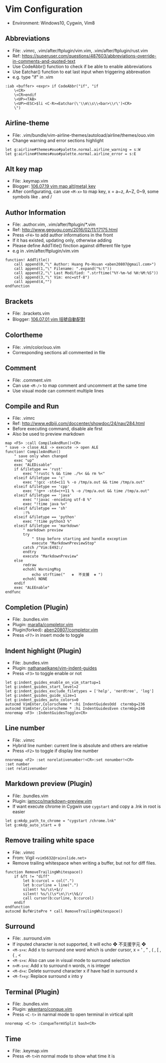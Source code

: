 Vim Configuration
===
- Environment: Windows10, Cygwin, Vim8

## Abbreviations
- File: .vimrc, .vim/after/ftplugin/vim.vim, .vim/after/ftplugin/rust.vim
- Ref: https://superuser.com/questions/487603/abbreviations-override-in-comments-and-quoted-text
- Use CodeAbbr() function to check if be able to enable abbreviations
- Use Eatchar() function to eat last input when triggering abbrevation
- e.g. type "if" in .vim

```vim
:iab <buffer> <expr> if CodeAbbr("if", "if
    \<CR>
    \<CR>endif
    \<UP><TAB>
    \<UP><ESC>$li <C-R>=Eatchar(\'\\m\\s\\<bar>\\r\')<CR>
    \")
```

## Airline-theme
- File: .vim/bundle/vim-airline-themes/autoload/airline/themes/ouo.vim
- Change warning and error sections highlight

```vim
let g:airline#themes#ouo#palette.normal.airline_warning = s:W
let g:airline#themes#ouo#palette.normal.airline_error = s:E
```

## Alt key map
- File: .keymap.vim
- Blogger: [106.07.19 vim map alt(meta) key](http://aben20807.blogspot.tw/2017/07/1060719-vim-map-altmeta-key.html)
- After configurating, can use `<M-x>` to map key, x = a\~z, A\~Z, 0\~9, some symbols like . and /

## Author Information
- File: .author.vim, .vim/after/ftplugin/\*.vim
- Ref:  http://www.gegugu.com/2016/02/11/17175.html
- Press `<F4>` to add author informations in the front
- If it has existed, updating only, otherwise adding
- Please define AddTitle() finction against different file type
- e.g in .vim/after/ftplugin/vim.vim

```vim
function! AddTitle()
    call append(0,"\" Author: Huang Po-Hsuan <aben20807@gmail.com>")
    call append(1,"\" Filename: ".expand("%:t"))
    call append(2,"\" Last Modified: ".strftime("%Y-%m-%d %H:%M:%S"))
    call append(3,"\" Vim: enc=utf-8")
    call append(4,"")
endfunction
```

## Brackets
- File: .brackets.vim
- Blogger: [106.07.01 vim 括號自動配對](http://aben20807.blogspot.tw/2017/07/1060701-vim.html)

## Colortheme
- File: .vim/color/ouo.vim
- Corresponding sections all commented in file

## Comment
- File: .comment.vim
- Can use `<M-/>` to map comment and uncomment at the same time
- Use visual mode can comment multiple lines

## Compile and Run
- File: .vimrc
- Ref: http://www.edbiji.com/doccenter/showdoc/24/nav/284.html
- Before executing command, disable ale first
- Also be used to preview markdown

```vim
map <F5> :call CompileAndRun()<CR>
" save -> close ALE -> execute -> open ALE
function! CompileAndRun()
    " save only when changed
    exec "up"
    exec "ALEDisable"
    if &filetype == 'rust'
        exec "!rustc % && time ./%< && rm %<"
    elseif &filetype == 'c'
        exec "!gcc -std=c11 % -o /tmp/a.out && time /tmp/a.out"
    elseif &filetype == 'cpp'
        exec "!g++ -std=c++11 % -o /tmp/a.out && time /tmp/a.out"
    elseif &filetype == 'java'
        exec "!javac -encoding utf-8 %"
        exec "!time java %<"
    elseif &filetype == 'sh'
        :!%
    elseif &filetype == 'python'
        exec "!time python3 %"
    elseif &filetype == 'markdown'
        " markdown preview
        try
            " Stop before starting and handle exception
            execute "MarkdownPreviewStop"
        catch /^Vim:E492:/
        endtry
        execute "MarkdownPreview"
    else
        redraw
        echohl WarningMsg
            echo strftime("   ❖  不支援  ❖ ")
        echohl NONE
    endif
    exec "ALEEnable"
endfunc
```

## Completion (Plugin)
- File: .bundles.vim
- Plugin: [maralla/completor.vim](https://github.com/maralla/completor.vim)
- Plugin(forked): [aben20807/completor.vim](https://github.com/aben20807/completor.vim)
- Press `<F7>` in insert mode to toggle

## Indent highlight (Plugin)
- File: .bundles.vim
- Plugin: [nathanaelkane/vim-indent-guides](https://github.com/nathanaelkane/vim-indent-guides)
- Press `<F3>` to toggle enable or not

```vim
let g:indent_guides_enable_on_vim_startup=1
let g:indent_guides_start_level=2
let g:indent_guides_exclude_filetypes = ['help', 'nerdtree', 'log']
let g:indent_guides_guide_size=1
let g:indent_guides_auto_colors=0
autocmd VimEnter,Colorscheme * :hi IndentGuidesOdd  ctermbg=236
autocmd VimEnter,Colorscheme * :hi IndentGuidesEven ctermbg=240
nnoremap <F3> :IndentGuidesToggle<CR>
```

## Line number
- File: .vimrc
- Hybrid line number: current line is absolute and others are relative
- Press `<F2>` to toggle if display line number

```vim
nnoremap <F2> :set norelativenumber!<CR>:set nonumber!<CR>
:set number
:set relativenumber
```

## Markdown preview (Plugin)
- File: .bundles.vim
- Plugin: [iamcco/markdown-preview.vim](https://github.com/iamcco/markdown-preview.vim)
- If want execute chrome in Cygwin use `cygstart` and copy a .lnk in root is easier

```vim
let g:mkdp_path_to_chrome = "cygstart /chrome.lnk"
let g:mkdp_auto_start = 0
```

## Remove trailing white space
- File: .vimrc
- From: Vigil `<vim5632@rainslide.net>`
- Remove trailing whitespace when writing a buffer, but not for diff files.

```vim
function RemoveTrailingWhitespace()
    if &ft != "diff"
        let b:curcol = col(".")
        let b:curline = line(".")
        silent! %s/\s\+$//
        silent! %s/\(\s*\n\)\+\%$//
        call cursor(b:curline, b:curcol)
    endif
endfunction
autocmd BufWritePre * call RemoveTrailingWhitespace()
```

## Surround
- File: .surround.vim
- If inputed character is not supported, it will echo  ❖  不支援字元 ❖
- `<M-s>x`: Add x to surround one word which is under cursor, x = ' , " , \( , \[ , \{ , <
- `<M-s>x`: Also can use in visual mode to surround selection
- `n<M-s>x`: Add x to surround n words, n is integer
- `<M-d>x`: Delete surround character x if have had in surround x
- `<M-f>xy`: Replace surround x into y

## Terminal (Plugin)
- File: .bundles.vim
- Plugin: [wkentaro/conque.vim](https://github.com/wkentaro/conque.vim)
- Press `<C-t>` in narmal mode to open terminal in virtical split

```vim
nnoremap <C-t> :ConqueTermVSplit bash<CR>
```

## Time
- File: .keymap.vim
- Press `<M-t>`in normal mode to show what time it is
